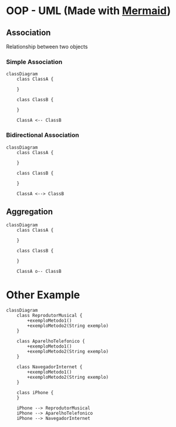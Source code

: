 # OOP - UML (Made with [Mermaid](https://mermaid.js.org/))

## Association

Relationship between two objects

### Simple Association

```mermaid
classDiagram
    class ClassA {

    }

    class ClassB {

    }

    ClassA <-- ClassB
```

### Bidirectional Association

```mermaid
classDiagram
    class ClassA {

    }

    class ClassB {

    }

    ClassA <--> ClassB
```
## Aggregation

```mermaid
classDiagram
    class ClassA {

    }

    class ClassB {

    }

    ClassA o-- ClassB
```

# Other Example

```mermaid
classDiagram
    class ReprodutorMusical {
        +exemploMetodo1()
        +exemploMetodo2(String exemplo)
    }

    class AparelhoTelefonico {
        +exemploMetodo1()
        +exemploMetodo2(String exemplo)
    }

    class NavegadorInternet {
        +exemploMetodo1()
        +exemploMetodo2(String exemplo)
    }

    class iPhone {
    }

    iPhone --> ReprodutorMusical
    iPhone --> AparelhoTelefonico
    iPhone --> NavegadorInternet
```
